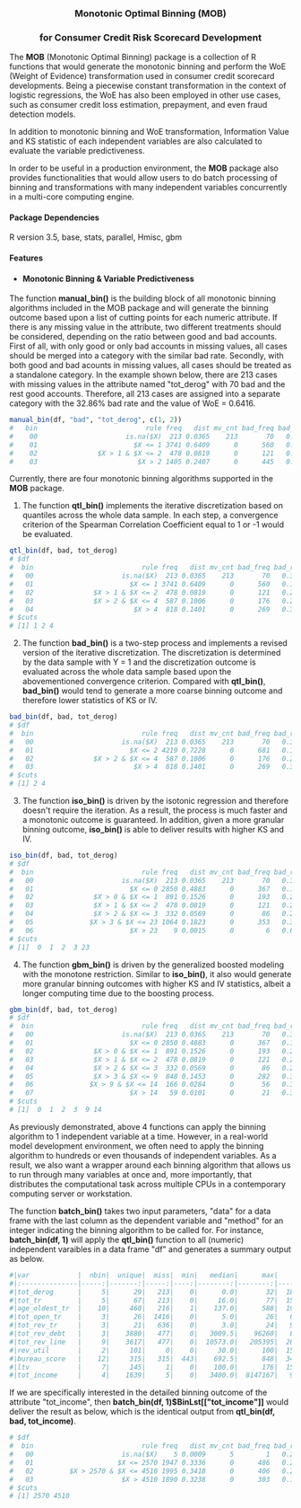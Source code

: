 ### <p align="center"> Monotonic Optimal Binning (MOB) </p>
### <p align="center">  for Consumer Credit Risk Scorecard Development </p>

The **MOB** (Monotonic Optimal Binning) package is a collection of R functions that would generate the monotonic binning and perform the WoE (Weight of Evidence) transformation used in consumer credit scorecard developments. Being a piecewise constant transformation in the context of logistic regressions, the WoE has also been employed in other use cases, such as consumer credit loss estimation, prepayment, and even fraud detection models.  

In addition to monotonic binning and WoE transformation, Information Value and KS statistic of each independent variables are also calculated to evaluate the variable predictiveness. 

In order to be useful in a production environment, the **MOB** package also provides functionalities that would allow users to do batch processing of binning and transformations with many independent variables concurrently in a multi-core computing engine. 


#### Package Dependencies
R version 3.5, base, stats, parallel, Hmisc, gbm


#### Features
* #### Monotonic Binning & Variable Predictiveness

The function **manual_bin()** is the building block of all monotonic binning algorithms included in the MOB package and will generate the binning outcome based upon a list of cutting points for each numeric attribute. If there is any missing value in the attribute, two different treatments should be considered, depending on the ratio between good and bad accounts. First of all, with only good or only bad accounts in missing values, all cases should be merged into a category with the similar bad rate. Secondly, with both good and bad acounts in missing values, all cases should be treated as a standalone category. In the example shown below, there are 213 cases with missing values in the attribute named "tot_derog" with 70 bad and the rest good accounts. Therefore, all 213 cases are assigned into a separate category with the 32.86% bad rate and the value of WoE = 0.6416. 

```r
manual_bin(df, "bad", "tot_derog", c(1, 2))
#   bin                           rule freq   dist mv_cnt bad_freq bad_rate     woe     iv      ks
#    00                      is.na($X)  213 0.0365    213       70   0.3286  0.6416 0.0178  2.7716
#    01                        $X <= 1 3741 0.6409      0      560   0.1497 -0.3811 0.0828 18.9469
#    02               $X > 1 & $X <= 2  478 0.0819      0      121   0.2531  0.2740 0.0066 16.5222
#    03                         $X > 2 1405 0.2407      0      445   0.3167  0.5871 0.0970  0.0000

```

Currently, there are four monotonic binning algorithms supported in the **MOB** package. 

1. The function **qtl_bin()** implements the iterative discretization based on quantiles across the whole data sample. In each step, a convergence criterion of the Spearman Correlation Coefficient equal to 1 or -1 would be evaluated. 
```r
qtl_bin(df, bad, tot_derog)
# $df
#  bin                           rule freq   dist mv_cnt bad_freq bad_rate     woe     iv      ks
#   00                      is.na($X)  213 0.0365    213       70   0.3286  0.6416 0.0178  2.7716
#   01                        $X <= 1 3741 0.6409      0      560   0.1497 -0.3811 0.0828 18.9469
#   02               $X > 1 & $X <= 2  478 0.0819      0      121   0.2531  0.2740 0.0066 16.5222
#   03               $X > 2 & $X <= 4  587 0.1006      0      176   0.2998  0.5078 0.0298 10.6623
#   04                         $X > 4  818 0.1401      0      269   0.3289  0.6426 0.0685  0.0000
# $cuts
# [1] 1 2 4
```

2. The function **bad_bin()** is a two-step process and implements a revised version of the iterative discretization. The discretization is determined by the data sample with Y = 1 and the discretization outcome is evaluated across the whole data sample based upon the abovementioned convergence criterion. Compared with **qtl_bin()**, **bad_bin()** would tend to generate a more coarse binning outcome and therefore lower statistics of KS or IV. 
```r
bad_bin(df, bad, tot_derog)
# $df
#  bin                           rule freq   dist mv_cnt bad_freq bad_rate     woe     iv      ks
#   00                      is.na($X)  213 0.0365    213       70   0.3286  0.6416 0.0178  2.7716
#   01                        $X <= 2 4219 0.7228      0      681   0.1614 -0.2918 0.0563 16.5222
#   02               $X > 2 & $X <= 4  587 0.1006      0      176   0.2998  0.5078 0.0298 10.6623
#   03                         $X > 4  818 0.1401      0      269   0.3289  0.6426 0.0685  0.0000
# $cuts
# [1] 2 4
```

3. The function **iso_bin()** is driven by the isotonic regression and therefore doesn't require the iteration. As a result, the process is much faster and a monotonic outcome is guaranteed. In addition, given a more granular binning outcome, **iso_bin()** is able to deliver results with higher KS and IV. 
```r
iso_bin(df, bad, tot_derog)
# $df
#  bin                           rule freq   dist mv_cnt bad_freq bad_rate     woe     iv      ks
#   00                      is.na($X)  213 0.0365    213       70   0.3286  0.6416 0.0178  2.7716
#   01                        $X <= 0 2850 0.4883      0      367   0.1288 -0.5559 0.1268 20.0442
#   02               $X > 0 & $X <= 1  891 0.1526      0      193   0.2166  0.0704 0.0008 18.9469
#   03               $X > 1 & $X <= 2  478 0.0819      0      121   0.2531  0.2740 0.0066 16.5222
#   04               $X > 2 & $X <= 3  332 0.0569      0       86   0.2590  0.3050 0.0058 14.6321
#   05              $X > 3 & $X <= 23 1064 0.1823      0      353   0.3318  0.6557 0.0931  0.4370
#   06                        $X > 23    9 0.0015      0        6   0.6667  2.0491 0.0090  0.0000
# $cuts
# [1]  0  1  2  3 23
```

4. The function **gbm_bin()** is driven by the generalized boosted modeling with the monotone restriction. Similar to **iso_bin()**, it also would generate more granular binning outcomes with higher KS and IV statistics, albeit a longer computing time due to the boosting process. 
```r
gbm_bin(df, bad, tot_derog)
# $df
#  bin                           rule freq   dist mv_cnt bad_freq bad_rate     woe     iv      ks
#   00                      is.na($X)  213 0.0365    213       70   0.3286  0.6416 0.0178  2.7716
#   01                        $X <= 0 2850 0.4883      0      367   0.1288 -0.5559 0.1268 20.0442
#   02               $X > 0 & $X <= 1  891 0.1526      0      193   0.2166  0.0704 0.0008 18.9469
#   03               $X > 1 & $X <= 2  478 0.0819      0      121   0.2531  0.2740 0.0066 16.5222
#   04               $X > 2 & $X <= 3  332 0.0569      0       86   0.2590  0.3050 0.0058 14.6321
#   05               $X > 3 & $X <= 9  848 0.1453      0      282   0.3325  0.6593 0.0750  3.2492
#   06              $X > 9 & $X <= 14  166 0.0284      0       56   0.3373  0.6808 0.0157  0.9371
#   07                        $X > 14   59 0.0101      0       21   0.3559  0.7629 0.0071  0.0000
# $cuts
# [1]  0  1  2  3  9 14
```

As previously demonstrated, above 4 functions can apply the binning algorithm to 1 independent variable at a time. However, in a real-world model development environment, we often need to apply the binning algorithm to hundreds or even thousands of independent variables. As a result, we also want a wrapper around each binning algorithm that allows us to run through many variables at once and, more importantly, that distributes the computational task across multiple CPUs in a contemporary computing server or workstation.

The function **batch_bin()** takes two input parameters, "data" for a data frame with the last column as the dependent variable and "method" for an integer indicating the binning algorithm to be called for. For instance, **batch_bin(df, 1)** will apply the **qtl_bin()** function to all (numeric) independent varaibles in a data frame "df" and generates a summary output as below.
```r
#|var            |  nbin|  unique|  miss|  min|   median|      max|       ks|      iv|
#|:--------------|-----:|-------:|-----:|----:|--------:|--------:|--------:|-------:|
#|tot_derog      |     5|      29|   213|    0|      0.0|       32|  18.9469|  0.2055|
#|tot_tr         |     5|      67|   213|    0|     16.0|       77|  15.7052|  0.1302|
#|age_oldest_tr  |    10|     460|   216|    1|    137.0|      588|  19.9821|  0.2539|
#|tot_open_tr    |     3|      26|  1416|    0|      5.0|       26|   6.7157|  0.0240|
#|tot_rev_tr     |     3|      21|   636|    0|      3.0|       24|   9.0104|  0.0717|
#|tot_rev_debt   |     3|    3880|   477|    0|   3009.5|    96260|   8.5102|  0.0627|
#|tot_rev_line   |     9|    3617|   477|    0|  10573.0|   205395|  26.4924|  0.4077|
#|rev_util       |     2|     101|     0|    0|     30.0|      100|  15.1570|  0.0930|
#|bureau_score   |    12|     315|   315|  443|    692.5|      848|  34.8028|  0.7785|
#|ltv            |     7|     145|     1|    0|    100.0|      176|  15.6254|  0.1538|
#|tot_income     |     4|    1639|     5|    0|   3400.0|  8147167|   9.1526|  0.0500|
```

If we are specifically interested in the detailed binning outcome of the attribute "tot_income", then **batch_bin(df, 1)$BinLst[["tot_income"]]** would deliver the result as below, which is the identical output from **qtl_bin(df, bad, tot_income)**.
```r
# $df
#  bin                           rule freq   dist mv_cnt bad_freq bad_rate     woe     iv     ks
#   00                      is.na($X)    5 0.0009      5        1   0.2000 -0.0303 0.0000 0.0026
#   01                     $X <= 2570 1947 0.3336      0      486   0.2496  0.2553 0.0234 9.1526
#   02         $X > 2570 & $X <= 4510 1995 0.3418      0      406   0.2035 -0.0086 0.0000 8.8608
#   03                      $X > 4510 1890 0.3238      0      303   0.1603 -0.2999 0.0266 0.0000
# $cuts
# [1] 2570 4510
```
